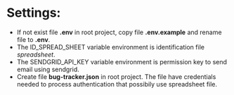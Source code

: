 Settings:
============

- If not exist file **.env** in root project, copy file **.env.example** and rename file to **.env**.
- The ID_SPREAD_SHEET variable environment is identification file *spreadsheet*.
- The SENDGRID_API_KEY variable environment is permission key to send email using sendgrid.
- Create file **bug-tracker.json** in root project. The file have credentials needed to process authentication that possibily use spreadsheet file.